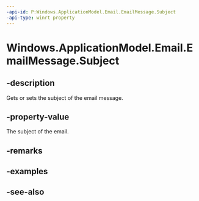 ```yaml
---
-api-id: P:Windows.ApplicationModel.Email.EmailMessage.Subject
-api-type: winrt property
---
```


<!-- Property syntax
public string Subject { get;  set; }
-->

# Windows.ApplicationModel.Email.EmailMessage.Subject

## -description
Gets or sets the subject of the email message.

## -property-value
The subject of the email.

## -remarks

## -examples

## -see-also
